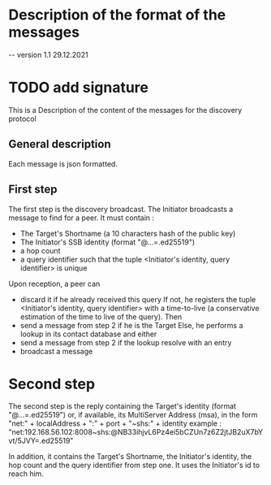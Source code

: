 # Description of the format of the messages
-- version 1.1 29.12.2021
# TODO add signature


This is a Description of the content of the messages for the discovery protocol

## General description
Each message is json formatted.

## First step
The first step is the discovery broadcast. The Initiator broadcasts a message to find for a peer.
It must contain : 
  - The Target's Shortname (a 10 characters hash of the public key)
  - The Initiator's SSB identity (format "@...=.ed25519")
  - a hop count
  - a query identifier such that the tuple <Initiator's identity, query identifier> is unique

Upon reception, a peer can
  - discard it if he already received this query
If not, he registers the tuple <Initiator's identity, query identifier> with a time-to-live
(a conservative estimation of the time to live of the query). Then
  - send a message from step 2 if he is the Target
Else, he performs a lookup in its contact database and either
  - send a message from step 2 if the lookup resolve with an entry
  - broadcast a message

# Second step
The second step is the reply containing the Target's identity (format "@...=.ed25519") or, if 
available, its MultiServer Address (msa), in the form 
    "net:" + localAddress + ":" + port + "~shs:" + identity
example : 
    "net:192.168.56.102:8008~shs:@NB33ihjvL6Pz4ei5bCZUn7z6Z2jtJB2uX7bYvt/5JVY=.ed25519"

In addition, it contains the Target's Shortname, the Initiator's identity, the hop count and
the query identifier from step one. It uses the Initiator's id to reach him.